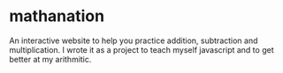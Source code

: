 # mathanation
An interactive website to help you practice addition, subtraction and multiplication. 
I wrote it as a project to teach myself javascript and to get better at my arithmitic.
